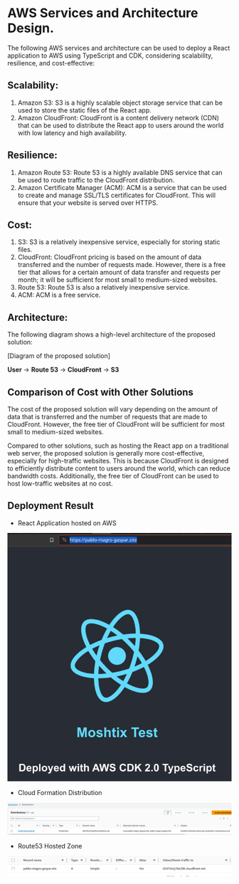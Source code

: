 # AWS Services and Architecture Design.

The following AWS services and architecture can be used to deploy a React application to AWS using TypeScript and CDK, considering scalability, resilience, and cost-effective:

## Scalability:

1. Amazon S3: S3 is a highly scalable object storage service that can be used to store the static files of the React app.
1. Amazon CloudFront: CloudFront is a content delivery network (CDN) that can be used to distribute the React app to users around the world with low latency and high availability.

## Resilience:

1. Amazon Route 53: Route 53 is a highly available DNS service that can be used to route traffic to the CloudFront distribution.
1. Amazon Certificate Manager (ACM): ACM is a service that can be used to create and manage SSL/TLS certificates for CloudFront. This will ensure that your website is served over HTTPS.

## Cost:

1. S3: S3 is a relatively inexpensive service, especially for storing static files.
1. CloudFront: CloudFront pricing is based on the amount of data transferred and the number of requests made. However, there is a free tier that allows for a certain amount of data transfer and requests per month; it will be sufficient for most small to medium-sized websites.
1. Route 53: Route 53 is also a relatively inexpensive service.
1. ACM: ACM is a free service.

## Architecture:

The following diagram shows a high-level architecture of the proposed solution:

[Diagram of the proposed solution]

  **User** -> **Route 53** -> **CloudFront** -> **S3**


## Comparison of Cost with Other Solutions

The cost of the proposed solution will vary depending on the amount of data that is transferred and the number of requests that are made to CloudFront. However, the free tier of CloudFront will be sufficient for most small to medium-sized websites.

Compared to other solutions, such as hosting the React app on a traditional web server, the proposed solution is generally more cost-effective, especially for high-traffic websites. This is because CloudFront is designed to efficiently distribute content to users around the world, which can reduce bandwidth costs. Additionally, the free tier of CloudFront can be used to host low-traffic websites at no cost.

## Deployment Result

- React Application hosted on AWS

![React App](./images/React-App.png)

- Cloud Formation Distribution

![AWS CloudFront Distribution](./images/AWS-CloudFront-Distribution.png)

- Route53 Hosted Zone

![AWS Route53 Hosted Zone](./images/AWS-Route53-Hosted-Zone.png)






